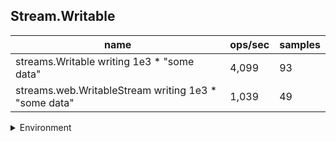 ## Stream.Writable

|name|ops/sec|samples|
|-|-|-|
|streams.Writable writing 1e3 * "some data"|4,099|93|
|streams.web.WritableStream writing 1e3 * "some data"|1,039|49|


<details>
<summary>Environment</summary>

* __Machine:__ linux x64 | 2 vCPUs | 6.8GB Mem
* __Run:__ Tue Oct 10 2023 21:51:18 GMT+0000 (Coordinated Universal Time)
</details>

<!--
{"environment":{"platform":"linux","arch":"x64","cpus":2,"totalMemory":6.759757995605469},"benchmarks":"[{\"timeStamp\":1696974673192,\"currentTarget\":{\"0\":{\"name\":\"streams.Writable writing 1e3 * \\\"some data\\\"\",\"options\":{\"async\":false,\"defer\":false,\"delay\":0.005,\"initCount\":1,\"maxTime\":5,\"minSamples\":5,\"minTime\":0.05},\"async\":false,\"defer\":false,\"delay\":0.005,\"initCount\":1,\"maxTime\":5,\"minSamples\":5,\"minTime\":0.05,\"id\":1,\"stats\":{\"moe\":0.00000362419168800544,\"rme\":1.48545380622755,\"sem\":0.0000018490773918395103,\"deviation\":0.00001783185659694796,\"mean\":0.0002439787540219387,\"sample\":[0.00024458760975609755,0.00024368917874396137,0.000247688690821256,0.00024326212077294685,0.00025851525120772944,0.000247600768115942,0.00024554170952380955,0.0002503550380952381,0.00024861980476190474,0.00024271456666666666,0.00024288075714285715,0.00038803111904761904,0.00026640311904761906,0.00024070933333333332,0.00028500977142857143,0.0002456231380952381,0.0002518540857142857,0.0002561821761904762,0.00024730599047619045,0.00027614025714285716,0.00023905361904761902,0.00024017171428571428,0.00024132695238095238,0.0002581483666666667,0.0002702193095238095,0.0002518445619047619,0.00024101456666666667,0.00023945742857142858,0.00026147502857142853,0.0002724751374407583,0.00024310928436018956,0.00023721118957345972,0.00024402539810426538,0.00023794199052132702,0.00024212302843601896,0.00023748559241706162,0.00024304393427230047,0.0002381937042253521,0.00023946318779342725,0.00023604347417840375,0.00024192703755868545,0.00023479840375586854,0.00024185285915492957,0.00024114058215962442,0.00023600246009389673,0.00023597100469483566,0.00023832791079812207,0.00023990027699530517,0.00023559492957746478,0.0002443887276995305,0.0002418890938967136,0.00023973736150234744,0.000236029220657277,0.0002384814366197183,0.00024296660093896713,0.00023946082159624415,0.00023788422535211268,0.00024038621126760564,0.00023837767605633804,0.00023862181690140845,0.0002391894460093897,0.00023867393427230048,0.00023491180281690142,0.00023686399530516432,0.0002401796338028169,0.00023522918309859157,0.00023670201877934273,0.00024077777464788733,0.00024126230516431925,0.000235500558685446,0.0002348103896713615,0.00023885938967136151,0.0002360174835680751,0.00023532261971830984,0.00023629073239436619,0.00023554798122065728,0.00023570479342723005,0.00023644003755868544,0.00023975613615023474,0.00023513106103286384,0.00023475686854460093,0.00023860914084507042,0.0002353428075117371,0.0002360141971830986,0.0002348249483568075,0.00023955096244131455,0.0002370428779342723,0.00023535454460093895,0.0002388391971830986,0.00023547004225352112,0.00023481461502347417,0.00023658746009389673,0.00023936457276995304],\"variance\":3.179751096941166e-10},\"times\":{\"cycle\":0.05196747460667294,\"elapsed\":5.487,\"period\":0.0002439787540219387,\"timeStamp\":1696974667705},\"running\":false,\"count\":213,\"cycles\":5,\"hz\":4098.717546160104},\"1\":{\"name\":\"streams.web.WritableStream writing 1e3 * \\\"some data\\\"\",\"options\":{\"async\":false,\"defer\":false,\"delay\":0.005,\"initCount\":1,\"maxTime\":5,\"minSamples\":5,\"minTime\":0.05},\"async\":false,\"defer\":false,\"delay\":0.005,\"initCount\":1,\"maxTime\":5,\"minSamples\":5,\"minTime\":0.05,\"id\":2,\"stats\":{\"moe\":0.000177397217020936,\"rme\":18.42953415426273,\"sem\":0.0000905087841943551,\"deviation\":0.0006335614893604858,\"mean\":0.000962570271912729,\"sample\":[0.001300172711111111,0.0007072685315315315,0.0005332000810810811,0.0006051522162162161,0.000661726,0.0010706632072072072,0.0019154619009009008,0.0005499748288288289,0.0006475926936936937,0.0007201988828828829,0.0005669018198198197,0.0007142025045045045,0.000595626108108108,0.0006838457837837837,0.0005726054234234234,0.0005763711801801801,0.0007215727567567567,0.000572554072072072,0.0007665159279279279,0.000597045027027027,0.0005717946126126126,0.0007085547567567568,0.0005921243063063064,0.0007146943873873873,0.0005838414324324324,0.0005788018018018018,0.0005921378198198198,0.0005991342072072073,0.0007522663963963964,0.0006073161801801802,0.0010451227117117118,0.0021972155135135136,0.002000204108108108,0.0023615558018018016,0.002725656135135135,0.001126147810810811,0.001245798072072072,0.0005793477477477479,0.0007425835315315315,0.000622236873873874,0.0007365547207207207,0.0005887855765765766,0.0005978936666666667,0.0007322403063063063,0.0006185251711711712,0.000715288981981982,0.0018786322252252253,0.0028444775765765766,0.002428359234234234],\"variance\":4.0140016080067693e-7},\"times\":{\"cycle\":0.10684530018231292,\"elapsed\":5.49,\"period\":0.000962570271912729,\"timeStamp\":1696974673204},\"running\":false,\"count\":111,\"cycles\":4,\"hz\":1038.8851901824207},\"options\":{},\"events\":{\"start\":[null],\"cycle\":[null,null],\"complete\":[null,null]},\"length\":2,\"running\":false},\"type\":\"cycle\",\"target\":{\"name\":\"streams.Writable writing 1e3 * \\\"some data\\\"\",\"options\":{\"async\":false,\"defer\":false,\"delay\":0.005,\"initCount\":1,\"maxTime\":5,\"minSamples\":5,\"minTime\":0.05},\"async\":false,\"defer\":false,\"delay\":0.005,\"initCount\":1,\"maxTime\":5,\"minSamples\":5,\"minTime\":0.05,\"id\":1,\"stats\":{\"moe\":0.00000362419168800544,\"rme\":1.48545380622755,\"sem\":0.0000018490773918395103,\"deviation\":0.00001783185659694796,\"mean\":0.0002439787540219387,\"sample\":[0.00024458760975609755,0.00024368917874396137,0.000247688690821256,0.00024326212077294685,0.00025851525120772944,0.000247600768115942,0.00024554170952380955,0.0002503550380952381,0.00024861980476190474,0.00024271456666666666,0.00024288075714285715,0.00038803111904761904,0.00026640311904761906,0.00024070933333333332,0.00028500977142857143,0.0002456231380952381,0.0002518540857142857,0.0002561821761904762,0.00024730599047619045,0.00027614025714285716,0.00023905361904761902,0.00024017171428571428,0.00024132695238095238,0.0002581483666666667,0.0002702193095238095,0.0002518445619047619,0.00024101456666666667,0.00023945742857142858,0.00026147502857142853,0.0002724751374407583,0.00024310928436018956,0.00023721118957345972,0.00024402539810426538,0.00023794199052132702,0.00024212302843601896,0.00023748559241706162,0.00024304393427230047,0.0002381937042253521,0.00023946318779342725,0.00023604347417840375,0.00024192703755868545,0.00023479840375586854,0.00024185285915492957,0.00024114058215962442,0.00023600246009389673,0.00023597100469483566,0.00023832791079812207,0.00023990027699530517,0.00023559492957746478,0.0002443887276995305,0.0002418890938967136,0.00023973736150234744,0.000236029220657277,0.0002384814366197183,0.00024296660093896713,0.00023946082159624415,0.00023788422535211268,0.00024038621126760564,0.00023837767605633804,0.00023862181690140845,0.0002391894460093897,0.00023867393427230048,0.00023491180281690142,0.00023686399530516432,0.0002401796338028169,0.00023522918309859157,0.00023670201877934273,0.00024077777464788733,0.00024126230516431925,0.000235500558685446,0.0002348103896713615,0.00023885938967136151,0.0002360174835680751,0.00023532261971830984,0.00023629073239436619,0.00023554798122065728,0.00023570479342723005,0.00023644003755868544,0.00023975613615023474,0.00023513106103286384,0.00023475686854460093,0.00023860914084507042,0.0002353428075117371,0.0002360141971830986,0.0002348249483568075,0.00023955096244131455,0.0002370428779342723,0.00023535454460093895,0.0002388391971830986,0.00023547004225352112,0.00023481461502347417,0.00023658746009389673,0.00023936457276995304],\"variance\":3.179751096941166e-10},\"times\":{\"cycle\":0.05196747460667294,\"elapsed\":5.487,\"period\":0.0002439787540219387,\"timeStamp\":1696974667705},\"running\":false,\"count\":213,\"cycles\":5,\"hz\":4098.717546160104},\"aborted\":false},{\"timeStamp\":1696974678694,\"currentTarget\":{\"0\":{\"name\":\"streams.Writable writing 1e3 * \\\"some data\\\"\",\"options\":{\"async\":false,\"defer\":false,\"delay\":0.005,\"initCount\":1,\"maxTime\":5,\"minSamples\":5,\"minTime\":0.05},\"async\":false,\"defer\":false,\"delay\":0.005,\"initCount\":1,\"maxTime\":5,\"minSamples\":5,\"minTime\":0.05,\"id\":1,\"stats\":{\"moe\":0.00000362419168800544,\"rme\":1.48545380622755,\"sem\":0.0000018490773918395103,\"deviation\":0.00001783185659694796,\"mean\":0.0002439787540219387,\"sample\":[0.00024458760975609755,0.00024368917874396137,0.000247688690821256,0.00024326212077294685,0.00025851525120772944,0.000247600768115942,0.00024554170952380955,0.0002503550380952381,0.00024861980476190474,0.00024271456666666666,0.00024288075714285715,0.00038803111904761904,0.00026640311904761906,0.00024070933333333332,0.00028500977142857143,0.0002456231380952381,0.0002518540857142857,0.0002561821761904762,0.00024730599047619045,0.00027614025714285716,0.00023905361904761902,0.00024017171428571428,0.00024132695238095238,0.0002581483666666667,0.0002702193095238095,0.0002518445619047619,0.00024101456666666667,0.00023945742857142858,0.00026147502857142853,0.0002724751374407583,0.00024310928436018956,0.00023721118957345972,0.00024402539810426538,0.00023794199052132702,0.00024212302843601896,0.00023748559241706162,0.00024304393427230047,0.0002381937042253521,0.00023946318779342725,0.00023604347417840375,0.00024192703755868545,0.00023479840375586854,0.00024185285915492957,0.00024114058215962442,0.00023600246009389673,0.00023597100469483566,0.00023832791079812207,0.00023990027699530517,0.00023559492957746478,0.0002443887276995305,0.0002418890938967136,0.00023973736150234744,0.000236029220657277,0.0002384814366197183,0.00024296660093896713,0.00023946082159624415,0.00023788422535211268,0.00024038621126760564,0.00023837767605633804,0.00023862181690140845,0.0002391894460093897,0.00023867393427230048,0.00023491180281690142,0.00023686399530516432,0.0002401796338028169,0.00023522918309859157,0.00023670201877934273,0.00024077777464788733,0.00024126230516431925,0.000235500558685446,0.0002348103896713615,0.00023885938967136151,0.0002360174835680751,0.00023532261971830984,0.00023629073239436619,0.00023554798122065728,0.00023570479342723005,0.00023644003755868544,0.00023975613615023474,0.00023513106103286384,0.00023475686854460093,0.00023860914084507042,0.0002353428075117371,0.0002360141971830986,0.0002348249483568075,0.00023955096244131455,0.0002370428779342723,0.00023535454460093895,0.0002388391971830986,0.00023547004225352112,0.00023481461502347417,0.00023658746009389673,0.00023936457276995304],\"variance\":3.179751096941166e-10},\"times\":{\"cycle\":0.05196747460667294,\"elapsed\":5.487,\"period\":0.0002439787540219387,\"timeStamp\":1696974667705},\"running\":false,\"count\":213,\"cycles\":5,\"hz\":4098.717546160104},\"1\":{\"name\":\"streams.web.WritableStream writing 1e3 * \\\"some data\\\"\",\"options\":{\"async\":false,\"defer\":false,\"delay\":0.005,\"initCount\":1,\"maxTime\":5,\"minSamples\":5,\"minTime\":0.05},\"async\":false,\"defer\":false,\"delay\":0.005,\"initCount\":1,\"maxTime\":5,\"minSamples\":5,\"minTime\":0.05,\"id\":2,\"stats\":{\"moe\":0.000177397217020936,\"rme\":18.42953415426273,\"sem\":0.0000905087841943551,\"deviation\":0.0006335614893604858,\"mean\":0.000962570271912729,\"sample\":[0.001300172711111111,0.0007072685315315315,0.0005332000810810811,0.0006051522162162161,0.000661726,0.0010706632072072072,0.0019154619009009008,0.0005499748288288289,0.0006475926936936937,0.0007201988828828829,0.0005669018198198197,0.0007142025045045045,0.000595626108108108,0.0006838457837837837,0.0005726054234234234,0.0005763711801801801,0.0007215727567567567,0.000572554072072072,0.0007665159279279279,0.000597045027027027,0.0005717946126126126,0.0007085547567567568,0.0005921243063063064,0.0007146943873873873,0.0005838414324324324,0.0005788018018018018,0.0005921378198198198,0.0005991342072072073,0.0007522663963963964,0.0006073161801801802,0.0010451227117117118,0.0021972155135135136,0.002000204108108108,0.0023615558018018016,0.002725656135135135,0.001126147810810811,0.001245798072072072,0.0005793477477477479,0.0007425835315315315,0.000622236873873874,0.0007365547207207207,0.0005887855765765766,0.0005978936666666667,0.0007322403063063063,0.0006185251711711712,0.000715288981981982,0.0018786322252252253,0.0028444775765765766,0.002428359234234234],\"variance\":4.0140016080067693e-7},\"times\":{\"cycle\":0.10684530018231292,\"elapsed\":5.49,\"period\":0.000962570271912729,\"timeStamp\":1696974673204},\"running\":false,\"count\":111,\"cycles\":4,\"hz\":1038.8851901824207},\"options\":{},\"events\":{\"start\":[null],\"cycle\":[null,null],\"complete\":[null,null]},\"length\":2,\"running\":false},\"type\":\"cycle\",\"target\":{\"name\":\"streams.web.WritableStream writing 1e3 * \\\"some data\\\"\",\"options\":{\"async\":false,\"defer\":false,\"delay\":0.005,\"initCount\":1,\"maxTime\":5,\"minSamples\":5,\"minTime\":0.05},\"async\":false,\"defer\":false,\"delay\":0.005,\"initCount\":1,\"maxTime\":5,\"minSamples\":5,\"minTime\":0.05,\"id\":2,\"stats\":{\"moe\":0.000177397217020936,\"rme\":18.42953415426273,\"sem\":0.0000905087841943551,\"deviation\":0.0006335614893604858,\"mean\":0.000962570271912729,\"sample\":[0.001300172711111111,0.0007072685315315315,0.0005332000810810811,0.0006051522162162161,0.000661726,0.0010706632072072072,0.0019154619009009008,0.0005499748288288289,0.0006475926936936937,0.0007201988828828829,0.0005669018198198197,0.0007142025045045045,0.000595626108108108,0.0006838457837837837,0.0005726054234234234,0.0005763711801801801,0.0007215727567567567,0.000572554072072072,0.0007665159279279279,0.000597045027027027,0.0005717946126126126,0.0007085547567567568,0.0005921243063063064,0.0007146943873873873,0.0005838414324324324,0.0005788018018018018,0.0005921378198198198,0.0005991342072072073,0.0007522663963963964,0.0006073161801801802,0.0010451227117117118,0.0021972155135135136,0.002000204108108108,0.0023615558018018016,0.002725656135135135,0.001126147810810811,0.001245798072072072,0.0005793477477477479,0.0007425835315315315,0.000622236873873874,0.0007365547207207207,0.0005887855765765766,0.0005978936666666667,0.0007322403063063063,0.0006185251711711712,0.000715288981981982,0.0018786322252252253,0.0028444775765765766,0.002428359234234234],\"variance\":4.0140016080067693e-7},\"times\":{\"cycle\":0.10684530018231292,\"elapsed\":5.49,\"period\":0.000962570271912729,\"timeStamp\":1696974673204},\"running\":false,\"count\":111,\"cycles\":4,\"hz\":1038.8851901824207},\"aborted\":false}]"}-->
